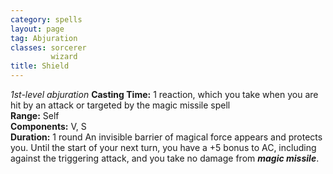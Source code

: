 ```yaml
---
category: spells
layout: page
tag: Abjuration
classes: sorcerer
         wizard
title: Shield 
---
```

_1st-level abjuration_ 
**Casting Time:** 1 reaction, which you take when you are hit by an attack or targeted by the magic missile spell    
**Range:** Self    
**Components:** V, S    
**Duration:** 1 round 
An invisible barrier of magical force appears and protects you. Until the start of your next turn, you have a +5 bonus to AC, including against the triggering attack, and you take no damage from **_magic missile_**. 